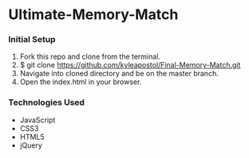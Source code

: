 # Ultimate-Memory-Match
<h3> Initial Setup</h3>
 
1) Fork this repo and clone from the terminal.
2) $ git clone https://github.com/kyleapostol/Final-Memory-Match.git
3) Navigate into cloned directory and be on the master branch.
4) Open the index.html in your browser.

<h3>Technologies Used</h3>

- JavaScript
- CSS3
- HTML5
- jQuery

